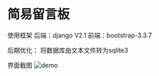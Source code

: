 # 简易留言板

使用框架
后端：django V2.1 
前端：bootstrap-3.3.7 

后期优化：
将数据库由文本文件转为sqlite3

界面截图
![demo]("images\demo.png")